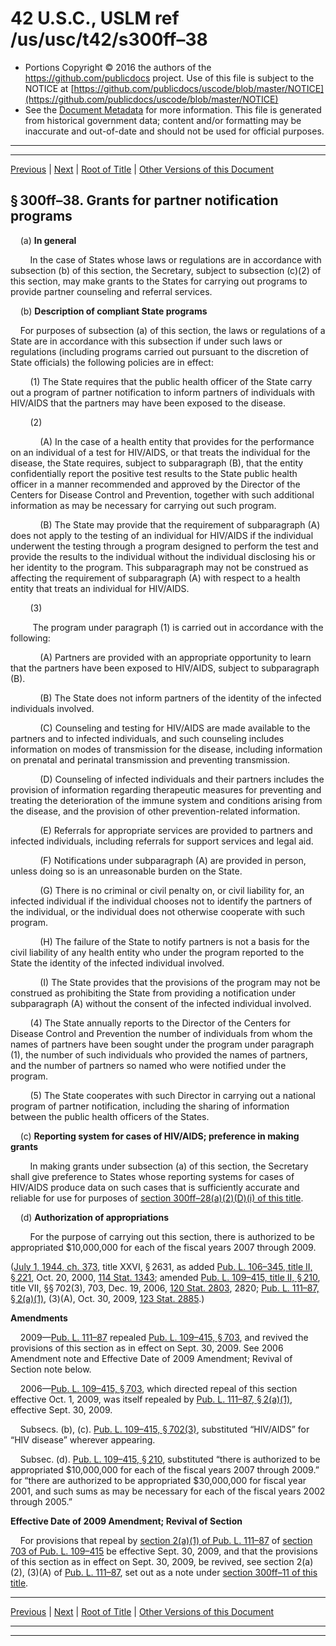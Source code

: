 ---
---

# 42 U.S.C., USLM ref /us/usc/t42/s300ff–38

* Portions Copyright © 2016 the authors of the https://github.com/publicdocs project.
  Use of this file is subject to the NOTICE at [https://github.com/publicdocs/uscode/blob/master/NOTICE](https://github.com/publicdocs/uscode/blob/master/NOTICE)
* See the [Document Metadata](././../../../../../../..//README.md) for more information.
  This file is generated from historical government data; content and/or formatting may be inaccurate and out-of-date and should not be used for official purposes.

----------
----------

[Previous](./../../../../../../..//us/usc/t42/ch6A/schXXIV/ptB/sptiii/m__us_usc_t42_ch6A_schXXIV_ptB_sptiii.md) | [Next](./../../../../../../..//us/usc/t42/ch6A/schXXIV/ptC/m__us_usc_t42_ch6A_schXXIV_ptC.md) | [Root of Title](./../../../../../../../) | [Other Versions of this Document](https://publicdocs.github.io/go/links?ns=uslm&ref=%2Fus%2Fusc%2Ft42%2Fs300ff%E2%80%9338)

## § 300ff–38. Grants for partner notification programs

    (a) __In general__ 

        In the case of States whose laws or regulations are in accordance with subsection (b) of this section, the Secretary, subject to subsection (c)(2) of this section, may make grants to the States for carrying out programs to provide partner counseling and referral services.

    (b) __Description of compliant State programs__ 

    For purposes of subsection (a) of this section, the laws or regulations of a State are in accordance with this subsection if under such laws or regulations (including programs carried out pursuant to the discretion of State officials) the following policies are in effect:

        (1) The State requires that the public health officer of the State carry out a program of partner notification to inform partners of individuals with HIV/AIDS that the partners may have been exposed to the disease.

        (2)

            (A) In the case of a health entity that provides for the performance on an individual of a test for HIV/AIDS, or that treats the individual for the disease, the State requires, subject to subparagraph (B), that the entity confidentially report the positive test results to the State public health officer in a manner recommended and approved by the Director of the Centers for Disease Control and Prevention, together with such additional information as may be necessary for carrying out such program.

            (B) The State may provide that the requirement of subparagraph (A) does not apply to the testing of an individual for HIV/AIDS if the individual underwent the testing through a program designed to perform the test and provide the results to the individual without the individual disclosing his or her identity to the program. This subparagraph may not be construed as affecting the requirement of subparagraph (A) with respect to a health entity that treats an individual for HIV/AIDS.

        (3)

         The program under paragraph (1) is carried out in accordance with the following:

            (A) Partners are provided with an appropriate opportunity to learn that the partners have been exposed to HIV/AIDS, subject to subparagraph (B).

            (B) The State does not inform partners of the identity of the infected individuals involved.

            (C) Counseling and testing for HIV/AIDS are made available to the partners and to infected individuals, and such counseling includes information on modes of transmission for the disease, including information on prenatal and perinatal transmission and preventing transmission.

            (D) Counseling of infected individuals and their partners includes the provision of information regarding therapeutic measures for preventing and treating the deterioration of the immune system and conditions arising from the disease, and the provision of other prevention-related information.

            (E) Referrals for appropriate services are provided to partners and infected individuals, including referrals for support services and legal aid.

            (F) Notifications under subparagraph (A) are provided in person, unless doing so is an unreasonable burden on the State.

            (G) There is no criminal or civil penalty on, or civil liability for, an infected individual if the individual chooses not to identify the partners of the individual, or the individual does not otherwise cooperate with such program.

            (H) The failure of the State to notify partners is not a basis for the civil liability of any health entity who under the program reported to the State the identity of the infected individual involved.

            (I) The State provides that the provisions of the program may not be construed as prohibiting the State from providing a notification under subparagraph (A) without the consent of the infected individual involved.

        (4) The State annually reports to the Director of the Centers for Disease Control and Prevention the number of individuals from whom the names of partners have been sought under the program under paragraph (1), the number of such individuals who provided the names of partners, and the number of partners so named who were notified under the program.

        (5) The State cooperates with such Director in carrying out a national program of partner notification, including the sharing of information between the public health officers of the States.

    (c) __Reporting system for cases of HIV/AIDS; preference in making grants__ 

        In making grants under subsection (a) of this section, the Secretary shall give preference to States whose reporting systems for cases of HIV/AIDS produce data on such cases that is sufficiently accurate and reliable for use for purposes of [section 300ff–28(a)(2)(D)(i) of this title][/us/usc/t42/s300ff–28/a/2/D/i].

    (d) __Authorization of appropriations__ 

        For the purpose of carrying out this section, there is authorized to be appropriated $10,000,000 for each of the fiscal years 2007 through 2009.

([July 1, 1944, ch. 373][/us/act/1944-07-01/ch373], title XXVI, § 2631, as added [Pub. L. 106–345, title II, § 221][/us/pl/106/345/s221], Oct. 20, 2000, [114 Stat. 1343][/us/stat/114/1343]; amended [Pub. L. 109–415, title II, § 210][/us/pl/109/415/s210], title VII, §§ 702(3), 703, Dec. 19, 2006, [120 Stat. 2803][/us/stat/120/2803], 2820; [Pub. L. 111–87, § 2(a)(1)][/us/pl/111/87/s2/a/1], (3)(A), Oct. 30, 2009, [123 Stat. 2885][/us/stat/123/2885].)

 __Amendments__ 

    2009—[Pub. L. 111–87][/us/pl/111/87] repealed [Pub. L. 109–415, § 703][/us/pl/109/415/s703], and revived the provisions of this section as in effect on Sept. 30, 2009. See 2006 Amendment note and Effective Date of 2009 Amendment; Revival of Section note below.

    2006—[Pub. L. 109–415, § 703][/us/pl/109/415/s703], which directed repeal of this section effective Oct. 1, 2009, was itself repealed by [Pub. L. 111–87, § 2(a)(1)][/us/pl/111/87/s2/a/1], effective Sept. 30, 2009.

    Subsecs. (b), (c). [Pub. L. 109–415, § 702(3)][/us/pl/109/415/s702/3], substituted “HIV/AIDS” for “HIV disease” wherever appearing.

    Subsec. (d). [Pub. L. 109–415, § 210][/us/pl/109/415/s210], substituted “there is authorized to be appropriated $10,000,000 for each of the fiscal years 2007 through 2009.” for “there are authorized to be appropriated $30,000,000 for fiscal year 2001, and such sums as may be necessary for each of the fiscal years 2002 through 2005.”

 __Effective Date of 2009 Amendment; Revival of Section__ 

    For provisions that repeal by [section 2(a)(1) of Pub. L. 111–87][/us/pl/111/87/s2/a/1] of [section 703 of Pub. L. 109–415][/us/pl/109/415/s703] be effective Sept. 30, 2009, and that the provisions of this section as in effect on Sept. 30, 2009, be revived, see section 2(a)(2), (3)(A) of [Pub. L. 111–87][/us/pl/111/87], set out as a note under [section 300ff–11 of this title][/us/usc/t42/s300ff–11].

----------

[Previous](./../../../../../../..//us/usc/t42/ch6A/schXXIV/ptB/sptiii/m__us_usc_t42_ch6A_schXXIV_ptB_sptiii.md) | [Next](./../../../../../../..//us/usc/t42/ch6A/schXXIV/ptC/m__us_usc_t42_ch6A_schXXIV_ptC.md) | [Root of Title](./../../../../../../../) | [Other Versions of this Document](https://publicdocs.github.io/go/links?ns=uslm&ref=%2Fus%2Fusc%2Ft42%2Fs300ff%E2%80%9338)

----------
----------

[/us/usc/t42/s300ff–28/a/2/D/i]: https://publicdocs.github.io/go/links?ns=uslm&ref=%2Fus%2Fusc%2Ft42%2Fs300ff%E2%80%9328%2Fa%2F2%2FD%2Fi
[/us/act/1944-07-01/ch373]: https://publicdocs.github.io/go/links?ns=uslm&ref=%2Fus%2Fact%2F1944-07-01%2Fch373
[/us/pl/106/345/s221]: https://publicdocs.github.io/go/links?ns=uslm&ref=%2Fus%2Fpl%2F106%2F345%2Fs221
[/us/stat/114/1343]: https://publicdocs.github.io/go/links?ns=uslm&ref=%2Fus%2Fstat%2F114%2F1343
[/us/pl/109/415/s210]: https://publicdocs.github.io/go/links?ns=uslm&ref=%2Fus%2Fpl%2F109%2F415%2Fs210
[/us/stat/120/2803]: https://publicdocs.github.io/go/links?ns=uslm&ref=%2Fus%2Fstat%2F120%2F2803
[/us/pl/111/87/s2/a/1]: https://publicdocs.github.io/go/links?ns=uslm&ref=%2Fus%2Fpl%2F111%2F87%2Fs2%2Fa%2F1
[/us/stat/123/2885]: https://publicdocs.github.io/go/links?ns=uslm&ref=%2Fus%2Fstat%2F123%2F2885
[/us/pl/111/87]: https://publicdocs.github.io/go/links?ns=uslm&ref=%2Fus%2Fpl%2F111%2F87
[/us/pl/109/415/s703]: https://publicdocs.github.io/go/links?ns=uslm&ref=%2Fus%2Fpl%2F109%2F415%2Fs703
[/us/pl/109/415/s703]: https://publicdocs.github.io/go/links?ns=uslm&ref=%2Fus%2Fpl%2F109%2F415%2Fs703
[/us/pl/111/87/s2/a/1]: https://publicdocs.github.io/go/links?ns=uslm&ref=%2Fus%2Fpl%2F111%2F87%2Fs2%2Fa%2F1
[/us/pl/109/415/s702/3]: https://publicdocs.github.io/go/links?ns=uslm&ref=%2Fus%2Fpl%2F109%2F415%2Fs702%2F3
[/us/pl/109/415/s210]: https://publicdocs.github.io/go/links?ns=uslm&ref=%2Fus%2Fpl%2F109%2F415%2Fs210
[/us/pl/111/87/s2/a/1]: https://publicdocs.github.io/go/links?ns=uslm&ref=%2Fus%2Fpl%2F111%2F87%2Fs2%2Fa%2F1
[/us/pl/109/415/s703]: https://publicdocs.github.io/go/links?ns=uslm&ref=%2Fus%2Fpl%2F109%2F415%2Fs703
[/us/pl/111/87]: https://publicdocs.github.io/go/links?ns=uslm&ref=%2Fus%2Fpl%2F111%2F87
[/us/usc/t42/s300ff–11]: https://publicdocs.github.io/go/links?ns=uslm&ref=%2Fus%2Fusc%2Ft42%2Fs300ff%E2%80%9311


